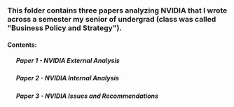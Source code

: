 ### This folder contains three papers analyzing NVIDIA that I wrote across a semester my senior of undergrad (class was called "Business Policy and Strategy").

#### Contents:
##### &nbsp;&nbsp;&nbsp;&nbsp;&nbsp;&nbsp;Paper 1 - NVIDIA External Analysis
##### &nbsp;&nbsp;&nbsp;&nbsp;&nbsp;&nbsp;Paper 2 - NVIDIA Internal Analysis
##### &nbsp;&nbsp;&nbsp;&nbsp;&nbsp;&nbsp;Paper 3 - NVIDIA Issues and Recommendations
